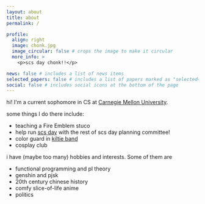 ```yaml
---
layout: about
title: about
permalink: /

profile:
  align: right
  image: chonk.jpg
  image_circular: false # crops the image to make it circular
  more_info: >
    <p>scs day chonk!!</p>

news: false # includes a list of news items
selected_papers: false # includes a list of papers marked as "selected={true}"
social: false # includes social icons at the bottom of the page
---
```


hi! I'm a current sophomore in CS at [Carnegie Mellon University](https://www.cmu.edu/). 

some things I do there include:
- teaching a Fire Emblem stuco
- help run [scs day](https://www.cs.cmu.edu/~./scsday/) with the rest of scs day planning committee!
- color guard in [kiltie band](https://www.contrib.andrew.cmu.edu/~kiltie/index.cgi)
- cosplay club

i have \(maybe too many\) hobbies and interests. Some of them are
- functional programming and pl theory
- genshin and pjsk
- 20th century chinese history
- comfy slice-of-life anime
- politics




